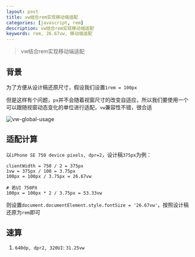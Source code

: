 ```yaml
---
layout: post
title: vw结合rem实现移动端适配
categories: [javascript, rem]
description: vw结合rem实现移动端适配
keywords: rem, 26.67vw, 移动端适配
---
```


> vw结合rem实现移动端适配

## 背景

为了方便从设计稿还原尺寸，假设我们设置`1rem = 100px`

但是这样有个问题，`px`并不会随着视窗尺寸的改变自适应，所以我们要使用一个可以跟随视窗动态变化的单位进行适配，`vw`兼容性不错，很合适

![vw-global-usage]({{site.url}}/assets/images/blog/vw-global-usage.jpg)

## 适配计算

以`iPhone SE 750 device pixels, dpr=2`，设计稿`375px`为例：

```text
clientWidth = 750 / 2 = 375px
1vw = 375px / 100 = 3.75px
100px = 100px / 3.75px = 26.67vw

# 若UI 750PX
100px = 100px * 2 / 3.75px = 53.33vw
```

则设置`document.documentElement.style.fontSize = '26.67vw'`，按照设计稿还原为`rem`即可

## 速算

1. `640dp, dpr2, 320UI`: `31.25vw`